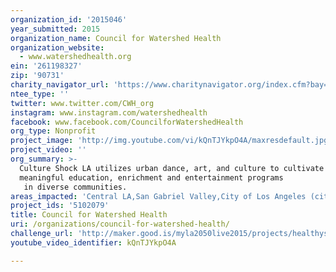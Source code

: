 ```yaml
---
organization_id: '2015046'
year_submitted: 2015
organization_name: Council for Watershed Health
organization_website:
  - www.watershedhealth.org
ein: '261198327'
zip: '90731'
charity_navigator_url: 'https://www.charitynavigator.org/index.cfm?bay=search.profile&ein=261198327'
ntee_type: ''
twitter: www.twitter.com/CWH_org
instagram: www.instagram.com/watershedhealth
facebook: www.facebook.com/CouncilforWatershedHealth
org_type: Nonprofit
project_image: 'http://img.youtube.com/vi/kQnTJYkpO4A/maxresdefault.jpg'
project_video: ''
org_summary: >-
  Culture Shock LA utilizes urban dance, art, and culture to cultivate
  meaningful education, enrichment and entertainment programs
   in diverse communities.
areas_impacted: 'Central LA,San Gabriel Valley,City of Los Angeles (citywide)'
project_ids: '5102079'
title: Council for Watershed Health
uri: /organizations/council-for-watershed-health/
challenge_url: 'http://maker.good.is/myla2050live2015/projects/healthystreams.html'
youtube_video_identifier: kQnTJYkpO4A

---
```

